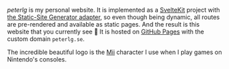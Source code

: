 *peterlg* is my personal website. It is implemented as a <a href="https://kit.svelte.dev/" target="_blank">SvelteKit</a> project with <a href="https://kit.svelte.dev/docs/adapter-static" target="_blank">the Static-Site Generator adapter</a>, so even though being dynamic, all routes are pre-rendered and available as static pages. And the result is this website that you currently see 🙂 It is hosted on <a href="https://pages.github.com/" target="_blank">GitHub Pages</a> with the custom domain <code>peterlg.se</code>.

The incredible beautiful logo is the <a href="https://en.wikipedia.org/wiki/Mii" target="_blank">Mii</a> character I use when I play games on Nintendo's consoles.